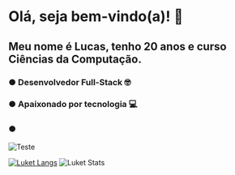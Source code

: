 # Olá, seja bem-vindo(a)! 🤖

## Meu nome é Lucas, tenho 20 anos e curso Ciências da Computação.
 ### ● Desenvolvedor Full-Stack 🤓
 ### ● Apaixonado por tecnologia 💻
 ### ● 
 ![Teste](https://vistapointe.net/images/mind-blown-wallpaper-7.jpg)
<!--
**luketflp/luketflp** is a ✨ _special_ ✨ repository because its `README.md` (this file) appears on your GitHub profile.

- 🔭 I’m currently working on ...
- 🌱 I’m currently learning ...
- 👯 I’m looking to collaborate on ...
- 🤔 I’m looking for help with ...
- 💬 Ask me about ...
- 📫 How to reach me: ...
- 😄 Pronouns: ...
- ⚡ Fun fact: ...
-->
[![Luket Langs](https://github-readme-stats.vercel.app/api/top-langs/?username=luketflp&layout=compact&theme=radical)](https://github.com/luketflp/github-readme-stats)
![Luket Stats](https://github-readme-stats.vercel.app/api?username=luketflp&theme=radical&show_icons=true)
